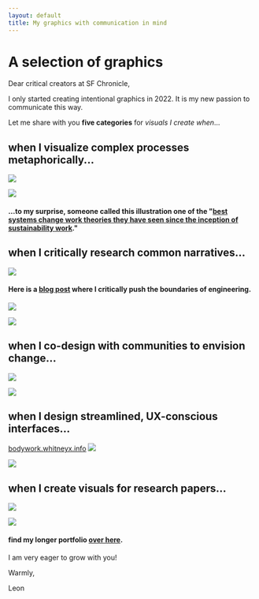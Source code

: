 ```yaml
---
layout: default
title: My graphics with communication in mind
---
```

# A selection of graphics
Dear critical creators at SF Chronicle, 

I only started creating intentional graphics in 2022. It is my new passion to communicate this way. 

Let me share with you **five categories** for *visuals I create when*...

## when I visualize complex processes metaphorically...
![](media/MMSHealthAutopoiesis-merge-05.png)

![](media/MMSHealthAutopoiesis-merge-06.png)
#### …to my surprise, someone called this illustration one of the "[best systems change work theories they have seen since the inception of sustainability work](https://www.linkedin.com/feed/update/urn:li:activity:7191043760586207233/)." 

## when I critically research common narratives...
![](media/cleanshot_2024-07-27-at-17-48-57@2x.png)
#### Here is a [blog post](https://www.omprakash.org/blog/just-energy-hub-exploration) where I critically push the boundaries of engineering. 

![](media/cleanshot_2024-07-27-at-17-51-14@2x.png)

![](media/cleanshot_2024-07-26-at-22-21-32@2x.png)

## when I co-design with communities to envision change...
![](media/cleanshot_2024-07-28-at-12-24-06@2x.png)

![](media/cleanshot_2024-07-28-at-13-52-29@2x.png)
## when I design streamlined, UX-conscious interfaces...
[bodywork.whitneyx.info](https://bodywork.whitneyx.info/)
![](media/cleanshot_2024-07-27-at-17-45-57@2x.png)

![](media/cleanshot_2024-07-28-at-14-17-14@2x.png)
## when I create visuals for research papers...
![](media/cleanshot_2024-07-28-at-13-34-33@2x.png)

![](media/Pasted%20image%2020240726194745.png)



#### find my longer portfolio [over here](https://leonsanten.info/marbles/COLLECTION-GRAPHICS-UI/).

I am very eager to grow with you! 

Warmly, 

Leon 



